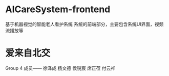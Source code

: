 # AICareSystem-frontend
基于机器视觉的智能老人看护系统
系统的前端部分，主要包含系统UI界面，视频流播放等
# 爱来自北交
Group 4 
成员—— 徐泽成 杨文德 侯锐宸 席正莅 付云祥
